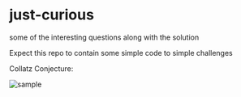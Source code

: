 # just-curious
some of the interesting questions along with the solution

Expect this repo to contain some simple code to simple challenges


Collatz Conjecture: 

![sample](https://user-images.githubusercontent.com/60978184/211317955-20d94d38-bca8-49b1-b91e-388307358912.png)
